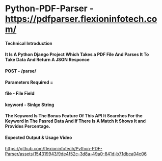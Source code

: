 # Python-PDF-Parser - https://pdfparser.flexioninfotech.com/

#### Technical Introduction  
#### It Is A Python Django Project Which Takes a PDF File And Parses It To Take Data And Return A JSON Responce

#### POST - /parse/
#### Parameters Required = 
####  file - File Field  
####  keyword - Sinlge String 

#### The Keyword Is The Bonus Feature Of This API It Searches For the Keyword In The Pasred Data And If There Is A Match It Shows It and Provides Percentage.
#### Expected Output & Usage Video 
https://github.com/flexioninfotech/Python-PDF-Parser/assets/154319943/9de4f52c-3d8a-49a0-841d-b71dbca04c06


